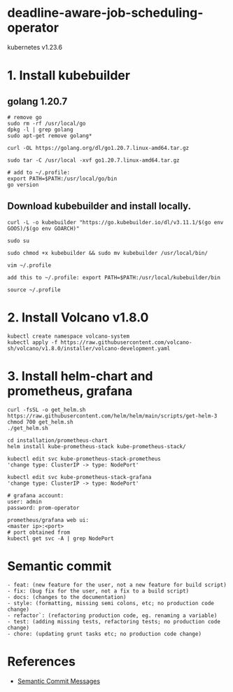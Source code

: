 # deadline-aware-job-scheduling-operator

kubernetes v1.23.6

# 1. Install kubebuilder
## golang 1.20.7

```
# remove go
sudo rm -rf /usr/local/go
dpkg -l | grep golang
sudo apt-get remove golang*
```

```
curl -OL https://golang.org/dl/go1.20.7.linux-amd64.tar.gz

sudo tar -C /usr/local -xvf go1.20.7.linux-amd64.tar.gz

# add to ~/.profile:
export PATH=$PATH:/usr/local/go/bin
go version
```

## Download kubebuilder and install locally.
```
curl -L -o kubebuilder "https://go.kubebuilder.io/dl/v3.11.1/$(go env GOOS)/$(go env GOARCH)"

sudo su

sudo chmod +x kubebuilder && sudo mv kubebuilder /usr/local/bin/

vim ~/.profile

add this to ~/.profile: export PATH=$PATH:/usr/local/kubebuilder/bin

source ~/.profile
```

# 2. Install Volcano v1.8.0

```
kubectl create namespace volcano-system
kubectl apply -f https://raw.githubusercontent.com/volcano-sh/volcano/v1.8.0/installer/volcano-development.yaml
```

# 3. Install helm-chart and prometheus, grafana

```
curl -fsSL -o get_helm.sh https://raw.githubusercontent.com/helm/helm/main/scripts/get-helm-3
chmod 700 get_helm.sh
./get_helm.sh
```

```
cd installation/prometheus-chart
helm install kube-prometheus-stack kube-prometheus-stack/

kubectl edit svc kube-prometheus-stack-prometheus
'change type: ClusterIP -> type: NodePort'

kubectl edit svc kube-prometheus-stack-grafana
'change type: ClusterIP -> type: NodePort'

# grafana account:
user: admin
password: prom-operator
```

```
prometheus/grafana web ui:
<master ip>:<port>
# port obtained from
kubectl get svc -A | grep NodePort
```

# Semantic commit
```
- feat: (new feature for the user, not a new feature for build script)
- fix: (bug fix for the user, not a fix to a build script)
- docs: (changes to the documentation)
- style: (formatting, missing semi colons, etc; no production code change)
- refactor`: (refactoring production code, eg. renaming a variable)
- test: (adding missing tests, refactoring tests; no production code change)
- chore: (updating grunt tasks etc; no production code change)
```

# References
- [Semantic Commit Messages](https://gist.github.com/joshbuchea/6f47e86d2510bce28f8e7f42ae84c716)
